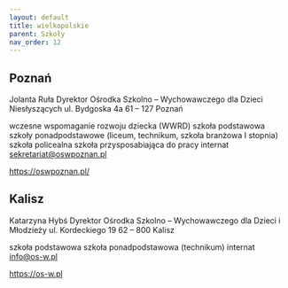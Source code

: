 ```yaml
---
layout: default
title: wielkopolskie
parent: Szkoły
nav_order: 12
---
```


## Poznań

Jolanta Ruła
Dyrektor
Ośrodka Szkolno – Wychowawczego
dla Dzieci Niesłyszących
ul. Bydgoska 4a
61 – 127 Poznań

wczesne wspomaganie rozwoju dziecka (WWRD)
szkoła podstawowa
szkoły ponadpodstawowe
(liceum, technikum, szkoła branżowa I stopnia)
szkoła policealna
szkoła przysposabiająca do pracy
internat
sekretariat@oswpoznan.pl

https://oswpoznan.pl/

## Kalisz

Katarzyna Hybś
Dyrektor
Ośrodka Szkolno – Wychowawczego
dla Dzieci i Młodzieży
ul. Kordeckiego 19
62 – 800 Kalisz

szkoła podstawowa
szkoła ponadpodstawowa (technikum)
internat
info@os-w.pl

https://os-w.pl
